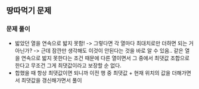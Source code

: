 ## 땅따먹기 문제

### 문제 풀이
- 밟았던 열을 연속으로 밟지 못함!
  -> 그렇다면 각 열마다 최대치로만 더하면 되는 거 아닌가?
  -> 근데 잠깐만 생각해도 이것이 안된다는 것을 바로 알 수 있음.. 같은 열을 연속으로 밟지 못한다는 조건 때문에 다른 열이면서 그 중에서 최댓값 조합으로 한다고 무조건 그게 최댓값이라고 보장할 순 없다.
- 합했을 때 항상 최댓값이면 되니까 이전 행 중 최댓값 + 현재 위치의 값을 더해가면서 최댓값을 갱신해가면서 풀이